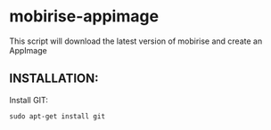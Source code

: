 # mobirise-appimage

This script will download the latest version of mobirise and create an AppImage

## INSTALLATION:

Install GIT:

`sudo apt-get install git`
